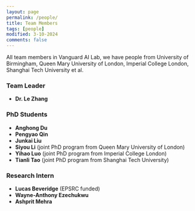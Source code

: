 ```yaml
---
layout: page
permalink: /people/
title: Team Members
tags: [people]
modified: 3-10-2024
comments: false
---
```



All team members in Vanguard AI Lab, we have people from University of Birmingham, Queen Mary University of London, Imperial College London, Shanghai Tech University et al.

### Team Leader

* **Dr. Le Zhang**
 
### PhD Students

* **Anghong Du**
* **Pengyao Qin**
* **Junkai Liu**
* **Siyou Li** (joint PhD program from Queen Mary University of London)
* **Yihao Luo** (joint PhD program from Imperial College London)
* **Tianli Tao** (joint PhD program from Shanghai Tech University)

### Research Intern

* **Lucas Beveridge** (EPSRC funded)
* **Wayne-Anthony Ezechukwu**
* **Ashprit Mehra**




